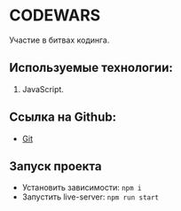 # CODEWARS
Участие в битвах кодинга.

## Используемые технологии:
1. JavaScript.

## Ссылка на Github:
* [Git](https://github.com/dubyninpavel/codewars)

## Запуск проекта
* Установить зависимости:
`npm i`
* Запустить live-server:
`npm run start`
